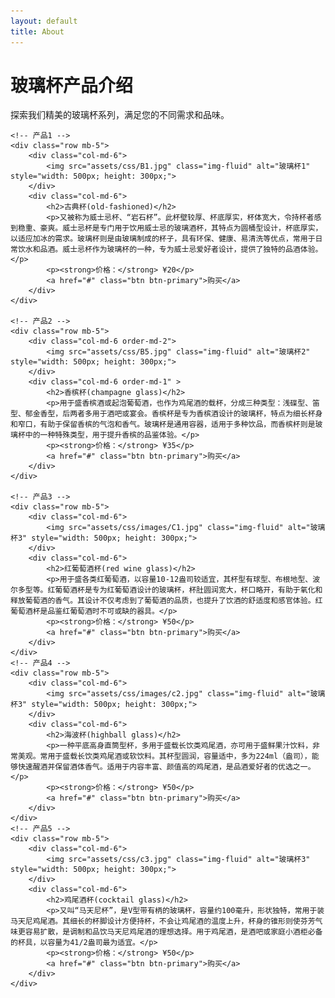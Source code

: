 ```yaml
---
layout: default
title: About
---
```

 <!-- 产品介绍 -->
<div class="container mt-5">
    <div class="text-center mb-4">
        <h1 class="display-4">玻璃杯产品介绍</h1>
        <p class="lead">探索我们精美的玻璃杯系列，满足您的不同需求和品味。</p>
    </div>

    <!-- 产品1 -->
    <div class="row mb-5">
        <div class="col-md-6">
            <img src="assets/css/B1.jpg" class="img-fluid" alt="玻璃杯1" style="width: 500px; height: 300px;">
        </div>
        <div class="col-md-6">
            <h2>古典杯(old-fashioned)</h2>
            <p>又被称为威士忌杯、“岩石杯”。此杯壁较厚、杯底厚实，杯体宽大，令持杯者感到稳重、豪爽。威士忌杯是专门用于饮用威士忌的玻璃酒杯，其特点为圆桶型设计，杯底厚实，以适应加冰的需求。玻璃杯则是由玻璃制成的杯子，具有环保、健康、易清洗等优点，常用于日常饮水和品酒。威士忌杯作为玻璃杯的一种，专为威士忌爱好者设计，提供了独特的品酒体验。</p>
            <p><strong>价格：</strong> ¥20</p>
            <a href="#" class="btn btn-primary">购买</a>
        </div>
    </div>

    <!-- 产品2 -->
    <div class="row mb-5">
        <div class="col-md-6 order-md-2">
            <img src="assets/css/B5.jpg" class="img-fluid" alt="玻璃杯2" style="width: 500px; height: 300px;">
        </div>
        <div class="col-md-6 order-md-1" >
            <h2>香槟杯(champagne glass)</h2>
            <p>用于盛香槟酒或起泡葡萄酒，也作为鸡尾酒的载杯，分成三种类型：浅碟型、笛型、郁金香型，后两者多用于酒吧或宴会。香槟杯是专为香槟酒设计的玻璃杯，特点为细长杯身和窄口，有助于保留香槟的气泡和香气。玻璃杯是通用容器，适用于多种饮品，而香槟杯则是玻璃杯中的一种特殊类型，用于提升香槟的品鉴体验。</p>
            <p><strong>价格：</strong> ¥35</p>
            <a href="#" class="btn btn-primary">购买</a>
        </div>
    </div>

    <!-- 产品3 -->
    <div class="row mb-5">
        <div class="col-md-6">
            <img src="assets/css/images/C1.jpg" class="img-fluid" alt="玻璃杯3" style="width: 500px; height: 300px;">
        </div>
        <div class="col-md-6">
            <h2>红葡萄酒杯(red wine glass)</h2>
            <p>用于盛各类红葡萄酒，以容量10-12盎司较适宜，其杯型有球型、布根地型、波尔多型等。红葡萄酒杯是专为红葡萄酒设计的玻璃杯，杯肚圆润宽大，杯口略开，有助于氧化和释放葡萄酒的香气。其设计不仅考虑到了葡萄酒的品质，也提升了饮酒的舒适度和感官体验。红葡萄酒杯是品鉴红葡萄酒时不可或缺的器具。</p>
            <p><strong>价格：</strong> ¥50</p>
            <a href="#" class="btn btn-primary">购买</a>
        </div>
    </div>
    <!-- 产品4 -->
    <div class="row mb-5">
        <div class="col-md-6">
            <img src="assets/css/images/c2.jpg" class="img-fluid" alt="玻璃杯3" style="width: 500px; height: 300px;">
        </div>
        <div class="col-md-6">
            <h2>海波杯(highball glass)</h2>
            <p>一种平底高身直筒型杯，多用于盛载长饮类鸡尾酒，亦可用于盛鲜果汁饮料，非常美观。常用于盛载长饮类鸡尾酒或软饮料。其杯型圆润，容量适中，多为224ml（盎司），能够快速醒酒并保留酒体香气。适用于内容丰富、颜值高的鸡尾酒，是品酒爱好者的优选之一。</p>
            <p><strong>价格：</strong> ¥50</p>
            <a href="#" class="btn btn-primary">购买</a>
        </div>
    </div>
    <!-- 产品5 -->
    <div class="row mb-5">
        <div class="col-md-6">
            <img src="assets/css/c3.jpg" class="img-fluid" alt="玻璃杯3" style="width: 500px; height: 300px;">
        </div>
        <div class="col-md-6">
            <h2>鸡尾酒杯(cocktail glass)</h2>
            <p>又叫“马天尼杯”，是V型带有柄的玻璃杯，容量约100毫升，形状独特，常用于装马天尼鸡尾酒。其细长的杯脚设计方便持杯，不会让鸡尾酒的温度上升，杯身的锥形则使芬芳气味更容易扩散，是调制和品饮马天尼鸡尾酒的理想选择。用于鸡尾酒，是酒吧或家庭小酒柜必备的杯具，以容量为41/2盎司最为适宜。</p>
            <p><strong>价格：</strong> ¥50</p>
            <a href="#" class="btn btn-primary">购买</a>
        </div>
    </div>
</div>